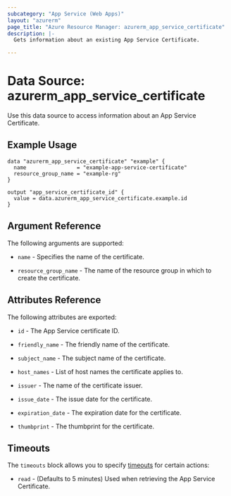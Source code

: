 ```yaml
---
subcategory: "App Service (Web Apps)"
layout: "azurerm"
page_title: "Azure Resource Manager: azurerm_app_service_certificate"
description: |-
  Gets information about an existing App Service Certificate.

---
```


# Data Source: azurerm_app_service_certificate

Use this data source to access information about an App Service Certificate.

## Example Usage

```hcl
data "azurerm_app_service_certificate" "example" {
  name                = "example-app-service-certificate"
  resource_group_name = "example-rg"
}

output "app_service_certificate_id" {
  value = data.azurerm_app_service_certificate.example.id
}
```

## Argument Reference

The following arguments are supported:

* `name` - Specifies the name of the certificate.

* `resource_group_name` - The name of the resource group in which to create the certificate.

## Attributes Reference

The following attributes are exported:

* `id` - The App Service certificate ID.

* `friendly_name` - The friendly name of the certificate.

* `subject_name` - The subject name of the certificate.

* `host_names` - List of host names the certificate applies to.

* `issuer` - The name of the certificate issuer.

* `issue_date` - The issue date for the certificate.

* `expiration_date` - The expiration date for the certificate.

* `thumbprint` - The thumbprint for the certificate.

## Timeouts

The `timeouts` block allows you to specify [timeouts](https://www.terraform.io/docs/configuration/resources.html#timeouts) for certain actions:

* `read` - (Defaults to 5 minutes) Used when retrieving the App Service Certificate.
